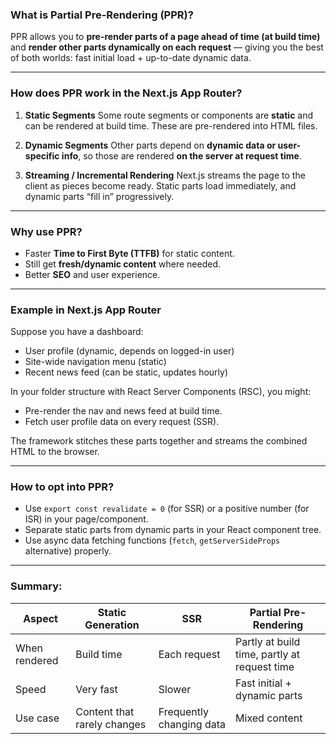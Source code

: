 ### What is Partial Pre-Rendering (PPR)?

PPR allows you to **pre-render parts of a page ahead of time (at build time)** and **render other parts dynamically on each request** — giving you the best of both worlds: fast initial load + up-to-date dynamic data.

---

### How does PPR work in the **Next.js App Router**?

1. **Static Segments**
   Some route segments or components are **static** and can be rendered at build time. These are pre-rendered into HTML files.

2. **Dynamic Segments**
   Other parts depend on **dynamic data or user-specific info**, so those are rendered **on the server at request time**.

3. **Streaming / Incremental Rendering**
   Next.js streams the page to the client as pieces become ready. Static parts load immediately, and dynamic parts “fill in” progressively.

---

### Why use PPR?

* Faster **Time to First Byte (TTFB)** for static content.
* Still get **fresh/dynamic content** where needed.
* Better **SEO** and user experience.

---

### Example in Next.js App Router

Suppose you have a dashboard:

* User profile (dynamic, depends on logged-in user)
* Site-wide navigation menu (static)
* Recent news feed (can be static, updates hourly)

In your folder structure with React Server Components (RSC), you might:

* Pre-render the nav and news feed at build time.
* Fetch user profile data on every request (SSR).

The framework stitches these parts together and streams the combined HTML to the browser.

---

### How to opt into PPR?

* Use `export const revalidate = 0` (for SSR) or a positive number (for ISR) in your page/component.
* Separate static parts from dynamic parts in your React component tree.
* Use async data fetching functions (`fetch`, `getServerSideProps` alternative) properly.

---

### Summary:

| Aspect        | Static Generation           | SSR                      | Partial Pre-Rendering                        |
| ------------- | --------------------------- | ------------------------ | -------------------------------------------- |
| When rendered | Build time                  | Each request             | Partly at build time, partly at request time |
| Speed         | Very fast                   | Slower                   | Fast initial + dynamic parts                 |
| Use case      | Content that rarely changes | Frequently changing data | Mixed content                                |